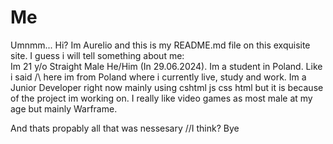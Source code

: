 # Me
Umnmm... Hi? Im Aurelio and this is my README.md file on this exquisite site.
I guess i will tell something about me:\
Im 21 y/o Straight Male He/Him (In 29.06.2024).
Im a student in Poland.
Like i said     /\   here im from Poland where i currently live, study and work.
Im a Junior Developer right now mainly using cshtml js css html but it is because of the project im working on.
I really like video games as most male at my age but mainly Warframe.

And thats propably all that was nessesary //I think?
Bye

